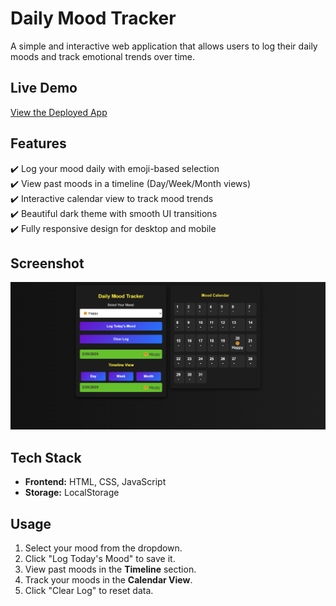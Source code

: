 # Daily Mood Tracker  

A simple and interactive web application that allows users to log their daily moods and track emotional trends over time.

## Live Demo  
[View the Deployed App]() 

## Features  
✔️ Log your mood daily with emoji-based selection  
✔️ View past moods in a timeline (Day/Week/Month views)  
✔️ Interactive calendar view to track mood trends  
✔️ Beautiful dark theme with smooth UI transitions  
✔️ Fully responsive design for desktop and mobile  

## Screenshot  

![Web View](https://github.com/TyagiManshi/daily-mood-tracker/blob/main/screenshot.png) 

## Tech Stack  
- **Frontend:** HTML, CSS, JavaScript  
- **Storage:** LocalStorage  

## Usage  
1. Select your mood from the dropdown.  
2. Click "Log Today's Mood" to save it.  
3. View past moods in the **Timeline** section.  
4. Track your moods in the **Calendar View**.  
5. Click "Clear Log" to reset data.  


